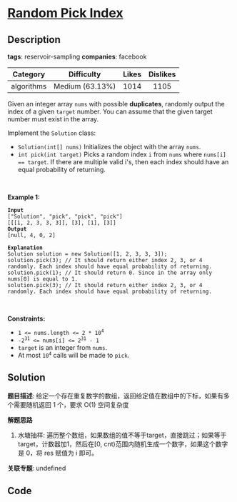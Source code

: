 # [Random Pick Index](https://leetcode.com/problems/random-pick-index/description/)

## Description

**tags**: reservoir-sampling
**companies**: facebook

| Category | Difficulty | Likes | Dislikes |
| :------: | :--------: | :---: | :------: |
| algorithms | Medium (63.13%) | 1014 | 1105 |

<p>Given an integer array <code>nums</code> with possible <strong>duplicates</strong>, randomly output the index of a given <code>target</code> number. You can assume that the given target number must exist in the array.</p>

<p>Implement the <code>Solution</code> class:</p>

<ul>
	<li><code>Solution(int[] nums)</code> Initializes the object with the array <code>nums</code>.</li>
	<li><code>int pick(int target)</code> Picks a random index <code>i</code> from <code>nums</code> where <code>nums[i] == target</code>. If there are multiple valid i&#39;s, then each index should have an equal probability of returning.</li>
</ul>

<p>&nbsp;</p>
<p><strong>Example 1:</strong></p>

<pre><code><strong>Input</strong>
[&quot;Solution&quot;, &quot;pick&quot;, &quot;pick&quot;, &quot;pick&quot;]
[[[1, 2, 3, 3, 3]], [3], [1], [3]]
<strong>Output</strong>
[null, 4, 0, 2]

<strong>Explanation</strong>
Solution solution = new Solution([1, 2, 3, 3, 3]);
solution.pick(3); // It should return either index 2, 3, or 4 randomly. Each index should have equal probability of returning.
solution.pick(1); // It should return 0. Since in the array only nums[0] is equal to 1.
solution.pick(3); // It should return either index 2, 3, or 4 randomly. Each index should have equal probability of returning.</code></pre>

<p>&nbsp;</p>
<p><strong>Constraints:</strong></p>

<ul>
	<li><code>1 &lt;= nums.length &lt;= 2 * 10<sup>4</sup></code></li>
	<li><code>-2<sup>31</sup> &lt;= nums[i] &lt;= 2<sup>31</sup> - 1</code></li>
	<li><code>target</code> is an integer from <code>nums</code>.</li>
	<li>At most <code>10<sup>4</sup></code> calls will be made to <code>pick</code>.</li>
</ul>



## Solution

**题目描述**: 给定一个存在重复数字的数组，返回给定值在数组中的下标，如果有多个需要随机返回 1 个，要求 O(1) 空间复杂度

**解题思路**

1. 水塘抽样: 遍历整个数组，如果数组的值不等于target，直接跳过；如果等于target，计数器加1，然后在[0, cnt)范围内随机生成一个数字，如果这个数字是 0，将 res 赋值为 i 即可。

**关联专题**: undefined

## Code
